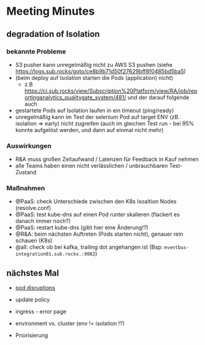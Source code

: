 # Meeting Minutes

## degradation of Isolation

### bekannte Probleme

- S3 pusher kann unregelmäßig nicht zu AWS S3 pushen (siehe https://logs.sub.rocks/goto/ce8b9b71d50f27629bff8f0485bd5ba5)
- (beim deploy auf Isolation starten die Pods (application) nicht) 
    - z.B https://ci.sub.rocks/view/Subscription%20Platform/view/RA/job/reportinganalytics_qualitygate_system/481/ und der darauf folgende auch
- gestartete Pods auf Isolation laufen in ein timeout (ping/ready)
- unregelmäßig kann im Test der selenium Pod auf target ENV (zB. isolation => early) nicht zugreifen (auch im gleichen Test run - bei 95% konnte aufgelöst werden, und dann auf einmal nicht mehr)

### Auswirkungen

- R&A muss großen Zeitaufwand / Latenzen für Feedback in Kauf nehmen
- alle Teams haben einen nicht verlässlichen / unbrauchbaren Test-Zustand

### Maßnahmen

- @PaaS: check Unterschiede zwischen den K8s Isoaltion Nodes (resolve.conf)
- @PaaS: test kube-dns auf einen Pod runter skalieren (flackert es danach immer noch?)
- @PaaS: restart kube-dns (gibt hier eine Änderung!?)
- @R&A: beim nächsten Auftreten (Pods starten nicht), genauer rein schauen (K8s)
- @all: check ob bei kafka, trailing dot angehangen ist (Bsp: `eventbus-integration01.sub.rocks.:9082`)

## nächstes Mal

- [pod disruptions](https://kubernetes.io/docs/concepts/workloads/pods/disruptions)
- update policy
- ingress - error page
- environment vs. cluster (env != isolation !?)

- Priorisierung

